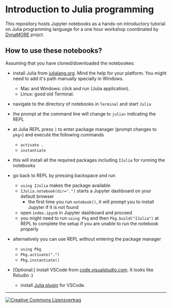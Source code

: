 # Introduction to Julia programming

This repository hosts Jupyter notebooks as a hands-on introductory tutorial on Julia programming language for a one hour workshop coordinated by [DynaMORE](http://www.dynamore-project.eu) projct.


## How to use these notebooks?
Assuming that you have cloned/downloaded the notebookes:
- install Julia from [julialang.org](https://julialang.org/). Mind the help for your platform. You might need to add it's path manually specially in Windows.
    * Mac and Windows: click and run (Julia application).
    * Linux: good old Terminal.
- navigate to the directory of notebooks in `Terminal` and start `Julia`
- the prompt at the command line will change to `julia>` indicating the REPL
- at Julia REPL press `]` to enter package manager (prompt changes to `pkg>`) and execute the following commands
    * `activate .`
    * `instantiate`
- this will install all the required packages including `IJulia` for running the notebooks
- go back to REPL by pressing backspace and run
    * `using IJulia` makes the package available
    * `IJulia.notebook(dir=".")` starts a Jupyter dashboard on your default browser
        - the first time you run `notebook()`, it will prompt you to install Jupyter if it is not found
    * open `index.ipynb` in Jupyter dashboard and proceed
    * you might need to run `using Pkg` and then `Pkg.build("IJulia")` at REPL to complete the setup if you are unable to run the notebook properly
- alternatively you can use REPL without entering the package manager
    * `using Pkg`
    * `Pkg.activate(".")`
    * `Pkg.instantiate()`
    
- \[Optional:\] install VSCode from [code.visualstudio.com](https://code.visualstudio.com/). It looks like Rstudio :)
    * install [Julia plugin](https://www.julia-vscode.org/docs/dev/gettingstarted/#Installation-and-Configuration-1) for VSCode.

<hr>
<a rel="license" href="http://creativecommons.org/licenses/by/4.0/"><img style="right" alt="Creative Commons Lizenzvertrag" style="border-width:0" src="https://i.creativecommons.org/l/by/4.0/88x31.png"/></img></a>
